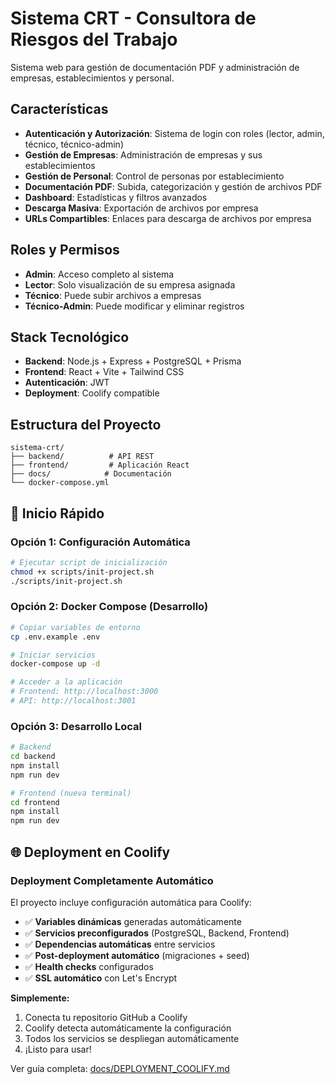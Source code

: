 # Sistema CRT - Consultora de Riesgos del Trabajo

Sistema web para gestión de documentación PDF y administración de empresas, establecimientos y personal.

## Características

- **Autenticación y Autorización**: Sistema de login con roles (lector, admin, técnico, técnico-admin)
- **Gestión de Empresas**: Administración de empresas y sus establecimientos
- **Gestión de Personal**: Control de personas por establecimiento
- **Documentación PDF**: Subida, categorización y gestión de archivos PDF
- **Dashboard**: Estadísticas y filtros avanzados
- **Descarga Masiva**: Exportación de archivos por empresa
- **URLs Compartibles**: Enlaces para descarga de archivos por empresa

## Roles y Permisos

- **Admin**: Acceso completo al sistema
- **Lector**: Solo visualización de su empresa asignada
- **Técnico**: Puede subir archivos a empresas
- **Técnico-Admin**: Puede modificar y eliminar registros

## Stack Tecnológico

- **Backend**: Node.js + Express + PostgreSQL + Prisma
- **Frontend**: React + Vite + Tailwind CSS
- **Autenticación**: JWT
- **Deployment**: Coolify compatible

## Estructura del Proyecto

```
sistema-crt/
├── backend/          # API REST
├── frontend/         # Aplicación React
├── docs/            # Documentación
└── docker-compose.yml
```

## 🚀 Inicio Rápido

### Opción 1: Configuración Automática
```bash
# Ejecutar script de inicialización
chmod +x scripts/init-project.sh
./scripts/init-project.sh
```

### Opción 2: Docker Compose (Desarrollo)
```bash
# Copiar variables de entorno
cp .env.example .env

# Iniciar servicios
docker-compose up -d

# Acceder a la aplicación
# Frontend: http://localhost:3000
# API: http://localhost:3001
```

### Opción 3: Desarrollo Local
```bash
# Backend
cd backend
npm install
npm run dev

# Frontend (nueva terminal)
cd frontend  
npm install
npm run dev
```

## 🌐 Deployment en Coolify

### Deployment Completamente Automático

El proyecto incluye configuración automática para Coolify:

- ✅ **Variables dinámicas** generadas automáticamente
- ✅ **Servicios preconfigurados** (PostgreSQL, Backend, Frontend)
- ✅ **Dependencias automáticas** entre servicios
- ✅ **Post-deployment automático** (migraciones + seed)
- ✅ **Health checks** configurados
- ✅ **SSL automático** con Let's Encrypt

**Simplemente:**
1. Conecta tu repositorio GitHub a Coolify
2. Coolify detecta automáticamente la configuración
3. Todos los servicios se despliegan automáticamente
4. ¡Listo para usar!

Ver guía completa: [docs/DEPLOYMENT_COOLIFY.md](docs/DEPLOYMENT_COOLIFY.md)